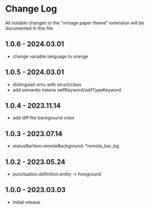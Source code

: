 # Change Log

All notable changes to the "vintage paper theme" extension will be documented in this file.

<!-- Check [Keep a Changelog](http://keepachangelog.com/) for recommendations on how to structure this file. -->

## 1.0.6 - 2024.03.01

- change variable.language to orange

## 1.0.5 - 2024.03.01

- distinguish emu with struct/class
- add semantic tokens selfKeyword/selfTypeKeyword

## 1.0.4 - 2023.11.14

- add diff file background color

## 1.0.3 - 2023.07.14

- statusBarItem.remoteBackground: \*remote_bar_bg

## 1.0.2 - 2023.05.24

- punctuation.definition.entity -> foreground

## 1.0.0 - 2023.03.03

- Initial release

